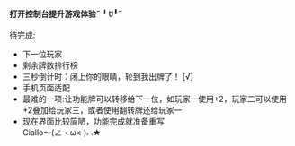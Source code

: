 #### 打开控制台提升游戏体验˶╹ꇴ╹˶  

待完成:
  * 下一位玩家
  * 剩余牌数排行榜  
  * 三秒倒计时：闭上你的眼睛，轮到我出牌了！ [√]  
  * 手机页面适配
  * 最难的一项:让功能牌可以转移给下一位，如玩家一使用+2，玩家二可以使用+2叠加给玩家三，或者使用翻转牌还给玩家一  
  * 现在界面比较简陋，功能完成就准备重写        
Ciallo～(∠・ω< )⌒★  
